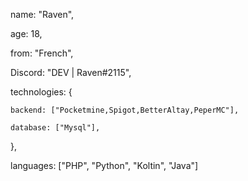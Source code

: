 name: "Raven",

age: 18,

from: "French",

Discord: "DEV | Raven#2115",

technologies: {

    backend: ["Pocketmine,Spigot,BetterAltay,PeperMC"],

    database: ["Mysql"],

},

languages: ["PHP", "Python", "Koltin", "Java"]
